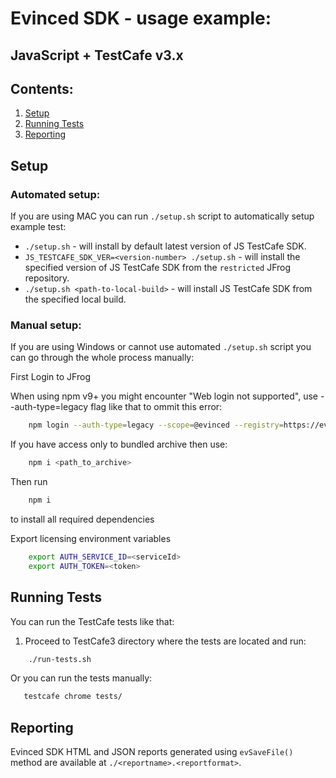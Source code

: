 # Evinced SDK - usage example:
## JavaScript + TestCafe v3.x


## Contents:
1. [Setup](#setup)
2. [Running Tests](#running-tests)
3. [Reporting](#reporting)


## Setup

### Automated setup:

If you are using MAC you can run `./setup.sh` script to automatically setup example test:

* `./setup.sh` - will install by default latest version of JS TestCafe SDK.
* `JS_TESTCAFE_SDK_VER=<version-number> ./setup.sh` - will install the specified version of JS TestCafe SDK from the `restricted` JFrog repository.
* `./setup.sh <path-to-local-build>` - will install JS TestCafe SDK from the specified local build.


### Manual setup:

If you are using Windows or cannot use automated `./setup.sh` script you can go through the whole process manually:

First Login to JFrog

When using npm v9+ you might encounter "Web login not supported", use --auth-type=legacy flag like that to ommit this error:
```bash
    npm login --auth-type=legacy --scope=@evinced --registry=https://evinced.jfrog.io/artifactory/api/npm/restricted-npm/
```

If you have access only to bundled archive then use:
```bash
    npm i <path_to_archive>
```

Then run
```bash
    npm i
```
to install all required dependencies

Export licensing environment variables
```bash
    export AUTH_SERVICE_ID=<serviceId>
    export AUTH_TOKEN=<token>
```

## Running Tests

You can run the TestCafe tests like that:

1. Proceed to TestCafe3 directory where the tests are located and run:
```bash
    ./run-tests.sh
```

Or you can run the tests manually:
```bash
   testcafe chrome tests/
```

## Reporting

Evinced SDK HTML and JSON reports generated using `evSaveFile()` method are available at `./<reportname>.<reportformat>`.
